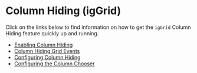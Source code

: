 ﻿<!--
|metadata|
{
    "fileName": "iggrid-column-hiding",
    "controlName": "igGrid",
    "tags": ["Grids"]
}
|metadata|
-->

# Column Hiding (igGrid)



Click on the links below to find information on how to get the `igGrid` Column Hiding feature quickly up and running.

-   [Enabling Column Hiding](igGrid-Column-Hiding-Enabling-Column-Hiding.html)
-   [Column Hiding Grid Events](igGrid-Column-Hiding-Grid-Events.html)
-   [Configuring Column Hiding](igGrid-Configure-Column-Hiding.html)
-   [Configuring the Column Chooser](igGrid-Hiding-Column-Chooser.html)

 

 



